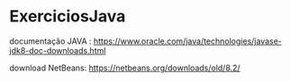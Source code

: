 # ExerciciosJava

documentação JAVA : https://www.oracle.com/java/technologies/javase-jdk8-doc-downloads.html

download NetBeans: https://netbeans.org/downloads/old/8.2/

